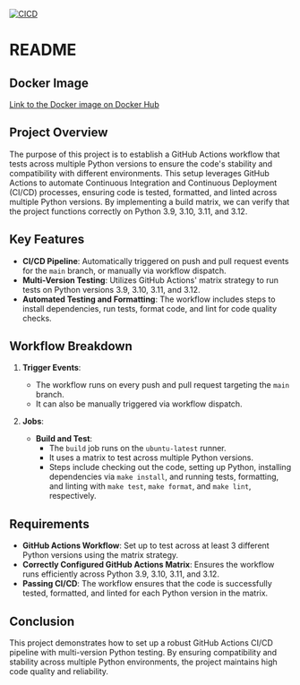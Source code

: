 [![CICD](https://github.com/nogibjj/skye-assignment-12/actions/workflows/CICD.yml/badge.svg)](https://github.com/nogibjj/skye-assignment-12/actions/workflows/CICD.yml)
# README

## Docker Image
[Link to the Docker image on Docker Hub](https://hub.docker.com/r/skyea/skye_mini_project_12)


## Project Overview

The purpose of this project is to establish a GitHub Actions workflow that tests across multiple Python versions to ensure the code's stability and compatibility with different environments. This setup leverages GitHub Actions to automate Continuous Integration and Continuous Deployment (CI/CD) processes, ensuring code is tested, formatted, and linted across multiple Python versions. By implementing a build matrix, we can verify that the project functions correctly on Python 3.9, 3.10, 3.11, and 3.12.

## Key Features

- **CI/CD Pipeline**: Automatically triggered on push and pull request events for the `main` branch, or manually via workflow dispatch.
- **Multi-Version Testing**: Utilizes GitHub Actions' matrix strategy to run tests on Python versions 3.9, 3.10, 3.11, and 3.12.
- **Automated Testing and Formatting**: The workflow includes steps to install dependencies, run tests, format code, and lint for code quality checks.

## Workflow Breakdown

1. **Trigger Events**:
   - The workflow runs on every push and pull request targeting the `main` branch.
   - It can also be manually triggered via workflow dispatch.

2. **Jobs**:
   - **Build and Test**:
     - The `build` job runs on the `ubuntu-latest` runner.
     - It uses a matrix to test across multiple Python versions.
     - Steps include checking out the code, setting up Python, installing dependencies via `make install`, and running tests, formatting, and linting with `make test`, `make format`, and `make lint`, respectively.

## Requirements

- **GitHub Actions Workflow**: Set up to test across at least 3 different Python versions using the matrix strategy.
- **Correctly Configured GitHub Actions Matrix**: Ensures the workflow runs efficiently across Python 3.9, 3.10, 3.11, and 3.12.
- **Passing CI/CD**: The workflow ensures that the code is successfully tested, formatted, and linted for each Python version in the matrix.

## Conclusion

This project demonstrates how to set up a robust GitHub Actions CI/CD pipeline with multi-version Python testing. By ensuring compatibility and stability across multiple Python environments, the project maintains high code quality and reliability.

